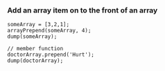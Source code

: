 ### Add an array item on to the front of an array

```luceescript+trycf
someArray = [3,2,1]; 
arrayPrepend(someArray, 4);
dump(someArray);

// member function
doctorArray.prepend('Hurt');
dump(doctorArray);
```
